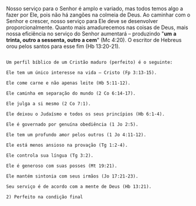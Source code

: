 Nosso serviço para o Senhor é amplo e variado, mas todos temos algo a fazer por Ele, pois não há zangões na colmeia de Deus. Ao caminhar com o Senhor e crescer, nosso serviço para Ele deve se desenvolver proporcionalmente. Quanto mais amadurecemos nas coisas de Deus, mais nossa eficiência no serviço do Senhor aumentará – produzindo &quot;**um** **a trinta, outro a sessenta, outro a cem**&quot; (Mc 4:20). O escritor de Hebreus orou pelos santos para esse fim (Hb 13:20-21).

~~~~~~~~~~~~~~~~~~~~

Um perfil bíblico de um Cristão maduro (perfeito) é o seguinte:

Ele tem um único interesse na vida – Cristo (Fp 3:13-15).

Ele come carne e não apenas leite (Hb 5:11-12).

Ele caminha em separação do mundo (2 Co 6:14-17).

Ele julga a si mesmo (2 Co 7:1).

Ele deixou o Judaísmo e todos os seus princípios (Hb 6:1-4).

Ele é governado por genuína obediência (1 Jo 2:5).

Ele tem um profundo amor pelos outros (1 Jo 4:11-12).

Ele está menos ansioso na provação (Tg 1:2-4).

Ele controla sua língua (Tg 3:2).

Ele é generoso com suas posses (Mt 19:21).

Ele mantém sintonia com seus irmãos (Jo 17:21-23).

Seu serviço é de acordo com a mente de Deus (Hb 13:21).

2) Perfeito na condição final